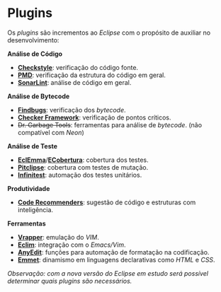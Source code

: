 # Plugins

Os _plugins_ são incrementos ao _Eclipse_ com o propósito de auxiliar no desenvolvimento:

**Análise de Código**

* [**Checkstyle**](https://marketplace.eclipse.org/content/checkstyle-plug): verificação do código fonte.
* [**PMD**](https://marketplace.eclipse.org/content/eclipse-pmd): verificação da estrutura do código em geral.
* [**SonarLint**](https://marketplace.eclipse.org/content/sonarlint): análise de código em geral.

**Análise de Bytecode**

* **[Findbugs](https://marketplace.eclipse.org/content/findbugs-eclipse-plugin)**: verificação dos _bytecode_. 
* [**Checker Framework**](http://types.cs.washington.edu/checker-framework/): verificação de pontos críticos.
* ~~Dr. Garbage Tools~~: ferramentas para análise de _bytecode_. \(não compatível com _Neon_\)

**Análise de Teste**

* [**EclEmma**](https://marketplace.eclipse.org/content/eclemma-java-code-coverage)\/[**ECobertura**](https://marketplace.eclipse.org/content/ecobertura): cobertura dos testes.
* **[Pitclipse](https://marketplace.eclipse.org/content/pitclipse)**: cobertura com testes de mutação.
* [**Infinitest**](https://marketplace.eclipse.org/content/infinitest): automação dos testes unitários.

**Produtividade**

* **[Code Recommenders](https://marketplace.eclipse.org/content/eclipse-code-recommenders)**: sugestão de código e estruturas com inteligência.

**Ferramentas**

* [**Vrapper**](https://marketplace.eclipse.org/content/vrapper-vim): emulação do _VIM_.
* **[Eclim](http://eclim.org)**: integração com o _Emacs\/Vim_.
* **[AnyEdit](https://marketplace.eclipse.org/content/anyedit-tools)**: funções para automação de formatação na codificação.
* [**Emmet**](https://marketplace.eclipse.org/content/emmet-ex-zen-coding-eclipse-plugin): dinamismo em linguagens declarativas como _HTML_ e _CSS_.

_Observação: com a nova versão do Eclipse em estudo será possível determinar quais plugins são necessários._

